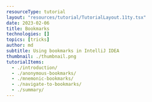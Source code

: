 ```yaml
---
resourceType: tutorial
layout: "resources/tutorial/TutorialLayout.11ty.tsx"
date: 2023-02-06
title: Bookmarks
technologies: []
topics: [tricks]
author: md
subtitle: Using bookmarks in IntelliJ IDEA
thumbnail: ./thumbnail.png
tutorialItems:
  - ./introduction/
  - ./anonymous-bookmarks/
  - ./mnemonic-bookmarks/
  - ./navigate-to-bookmarks/
  - ./summary/
---
```



